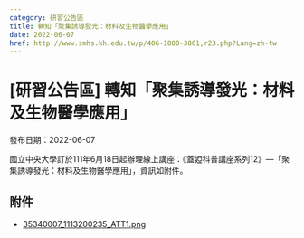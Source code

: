 ```yaml
---
category: 研習公告區
title: 轉知「聚集誘導發光：材料及生物醫學應用」
date: 2022-06-07
href: http://www.smhs.kh.edu.tw/p/406-1000-3861,r23.php?Lang=zh-tw
---
```


# [研習公告區] 轉知「聚集誘導發光：材料及生物醫學應用」

發布日期：2022-06-07

國立中央大學訂於111年6月18日起辦理線上講座：《蓋婭科普講座系列12》—「聚集誘導發光：材料及生物醫學應用」，資訊如附件。

## 附件

- [35340007_1113200235_ATT1.png](https://www.smhs.kh.edu.tw/var/file/0/1000/attach/78/pta_3637_7366155_88508.png)
